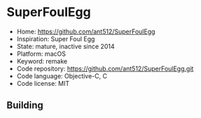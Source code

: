 # SuperFoulEgg

- Home: https://github.com/ant512/SuperFoulEgg
- Inspiration: Super Foul Egg
- State: mature, inactive since 2014
- Platform: macOS
- Keyword: remake
- Code repository: https://github.com/ant512/SuperFoulEgg.git
- Code language: Objective-C, C
- Code license: MIT

## Building
